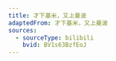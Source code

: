 ```yaml
---
title: 才下基米，又上曼波
adaptedFrom: 才下基米，又上曼波
sources:
  - sourceType: bilibili
    bvid: BV1s63BzfEoJ
---
```

